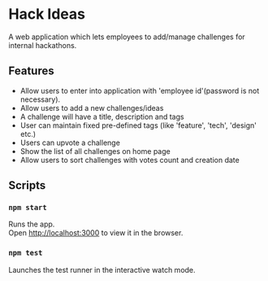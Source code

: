 # Hack Ideas

A web application which lets employees to add/manage challenges for internal hackathons.

## Features

- Allow users to enter into application with 'employee id'(password is not necessary).
- Allow users to add a new challenges/ideas
- A challenge will have a title, description and tags
- User can maintain fixed pre-defined tags (like 'feature', 'tech', 'design' etc.)
- Users can upvote a challenge
- Show the list of all challenges on home page
- Allow users to sort challenges with votes count and creation date

## Scripts

### `npm start`

Runs the app.\
Open [http://localhost:3000](http://localhost:3000) to view it in the browser.

### `npm test`

Launches the test runner in the interactive watch mode.
